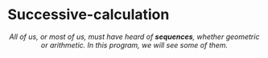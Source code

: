 # Successive-calculation
<p align="center"><i>All of us, or most of us, must have heard of <b>sequences</b>, whether geometric or arithmetic. In this program, we will see some of them.</i></p>
